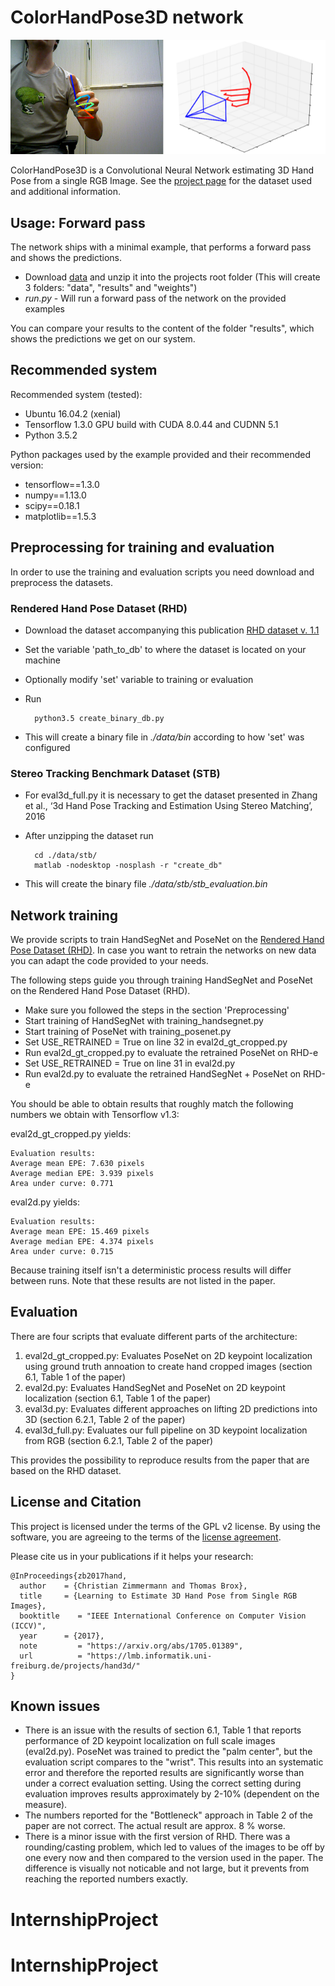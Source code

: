 # ColorHandPose3D network

![Teaser](teaser.png)

ColorHandPose3D is a Convolutional Neural Network estimating 3D Hand Pose from a single RGB Image. See the [project page](https://lmb.informatik.uni-freiburg.de/projects/hand3d/) for the dataset used and additional information.


## Usage: Forward pass
The network ships with a minimal example, that performs a forward pass and shows the predictions.

- Download [data](https://lmb.informatik.uni-freiburg.de/projects/hand3d/ColorHandPose3D_data_v3.zip) and unzip it into the projects root folder (This will create 3 folders: "data", "results" and "weights")
- *run.py* - Will run a forward pass of the network on the provided examples

You can compare your results to the content of the folder "results", which shows the predictions we get on our system.


## Recommended system
Recommended system (tested):
- Ubuntu 16.04.2 (xenial)
- Tensorflow 1.3.0 GPU build with CUDA 8.0.44 and CUDNN 5.1
- Python 3.5.2


Python packages used by the example provided and their recommended version:
- tensorflow==1.3.0
- numpy==1.13.0
- scipy==0.18.1
- matplotlib==1.5.3

## Preprocessing for training and evaluation
In order to use the training and evaluation scripts you need download and preprocess the datasets.

### Rendered Hand Pose Dataset (RHD)

- Download the dataset accompanying this publication [RHD dataset v. 1.1](https://lmb.informatik.uni-freiburg.de/resources/datasets/RenderedHandposeDataset.en.html)
- Set the variable 'path_to_db' to where the dataset is located on your machine
- Optionally modify 'set' variable to training or evaluation
- Run

		python3.5 create_binary_db.py
- This will create a binary file in *./data/bin* according to how 'set' was configured

### Stereo Tracking Benchmark Dataset (STB)
- For eval3d_full.py it is necessary to get the dataset presented in Zhang et al., ‘3d Hand Pose Tracking and Estimation Using Stereo Matching’, 2016
- After unzipping the dataset run

		cd ./data/stb/
		matlab -nodesktop -nosplash -r "create_db"
- This will create the binary file *./data/stb/stb_evaluation.bin*


## Network training
We provide scripts to train HandSegNet and PoseNet on the [Rendered Hand Pose Dataset (RHD)](https://lmb.informatik.uni-freiburg.de/resources/datasets/RenderedHandposeDataset.en.html).
In case you want to retrain the networks on new data you can adapt the code provided to your needs.

The following steps guide you through training HandSegNet and PoseNet on the Rendered Hand Pose Dataset (RHD).

- Make sure you followed the steps in the section 'Preprocessing'
- Start training of HandSegNet with training_handsegnet.py
- Start training of PoseNet with training_posenet.py
- Set USE_RETRAINED = True on line 32 in eval2d_gt_cropped.py
- Run eval2d_gt_cropped.py to evaluate the retrained PoseNet on RHD-e
- Set USE_RETRAINED = True on line 31 in eval2d.py
- Run eval2d.py to evaluate the retrained HandSegNet + PoseNet on RHD-e

You should be able to obtain results that roughly match the following numbers we obtain with Tensorflow v1.3:

eval2d_gt_cropped.py yields:

    Evaluation results:
    Average mean EPE: 7.630 pixels
    Average median EPE: 3.939 pixels
    Area under curve: 0.771


eval2d.py yields:

    Evaluation results:
    Average mean EPE: 15.469 pixels
    Average median EPE: 4.374 pixels
    Area under curve: 0.715

Because training itself isn't a deterministic process results will differ between runs.
Note that these results are not listed in the paper.



## Evaluation

There are four scripts that evaluate different parts of the architecture:

1. eval2d_gt_cropped.py: Evaluates PoseNet  on 2D keypoint localization using ground truth annoation to create hand cropped images (section 6.1, Table 1 of the paper)
2.  eval2d.py: Evaluates HandSegNet and PoseNet on 2D keypoint localization (section 6.1, Table 1 of the paper)
3.  eval3d.py: Evaluates different approaches on lifting 2D predictions into 3D (section 6.2.1, Table 2 of the paper)
3.  eval3d_full.py: Evaluates our full pipeline on 3D keypoint localization from RGB (section 6.2.1, Table 2 of the paper)

This provides the possibility to reproduce results from the paper that are based on the RHD dataset.


## License and Citation
This project is licensed under the terms of the GPL v2 license. By using the software, you are agreeing to the terms of the [license agreement](https://github.com/lmb-freiburg/hand3d/blob/master/LICENSE).


Please cite us in your publications if it helps your research:

	@InProceedings{zb2017hand,
	  author    = {Christian Zimmermann and Thomas Brox},
	  title     = {Learning to Estimate 3D Hand Pose from Single RGB Images},
	  booktitle    = "IEEE International Conference on Computer Vision (ICCV)",
	  year      = {2017},
	  note         = "https://arxiv.org/abs/1705.01389",
	  url          = "https://lmb.informatik.uni-freiburg.de/projects/hand3d/"
	}



## Known issues

- There is an issue with the results of section 6.1, Table 1 that reports performance of 2D keypoint localization on full scale images (eval2d.py). PoseNet was trained to predict the "palm center", but the evaluation script compares to the "wrist". This results into an systematic error and therefore the reported results are significantly worse than under a correct evaluation setting. Using the correct setting during evaluation improves results approximately by 2-10% (dependent on the measure).
- The numbers reported for the "Bottleneck" approach in Table 2 of the paper are not correct. The actual result are approx. 8 % worse.
- There is a minor issue with the first version of RHD. There was a rounding/casting problem, which led to values of the images to be off by one every now and then compared to the version used in the paper. The difference is visually not noticable and not large, but it prevents from reaching the reported numbers exactly.
# InternshipProject
# InternshipProject
